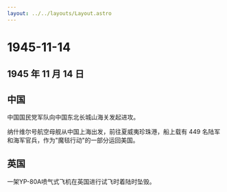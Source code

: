 ```yaml
---
layout: ../../layouts/Layout.astro
---
```


# 1945-11-14

## 1945 年 11 月 14 日

## 中国

中国国民党军队向中国东北长城山海关发起进攻。

纳什维尔号航空母舰从中国上海出发，前往夏威夷珍珠港，船上载有 449
名陆军和海军官兵，作为"魔毯行动"的一部分运回美国。

## 英国

一架YP-80A喷气式飞机在英国进行试飞时着陆时坠毁。